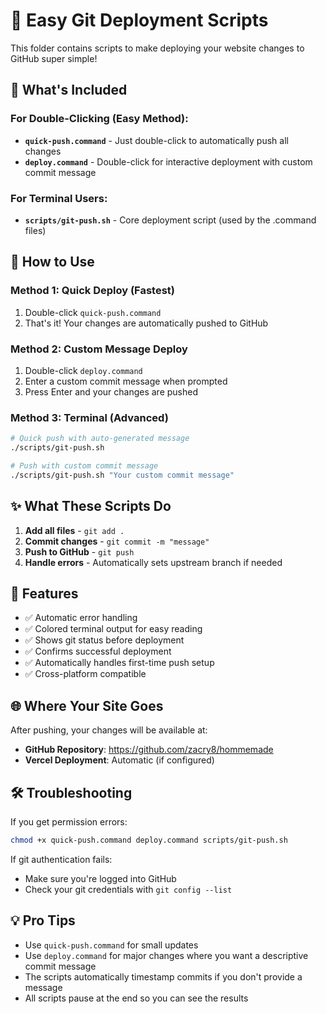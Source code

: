 # 🚀 Easy Git Deployment Scripts

This folder contains scripts to make deploying your website changes to GitHub super simple!

## 📁 What's Included

### For Double-Clicking (Easy Method):

- **`quick-push.command`** - Just double-click to automatically push all changes
- **`deploy.command`** - Double-click for interactive deployment with custom commit message

### For Terminal Users:

- **`scripts/git-push.sh`** - Core deployment script (used by the .command files)

## 🎯 How to Use

### Method 1: Quick Deploy (Fastest)
1. Double-click `quick-push.command`
2. That's it! Your changes are automatically pushed to GitHub

### Method 2: Custom Message Deploy
1. Double-click `deploy.command`
2. Enter a custom commit message when prompted
3. Press Enter and your changes are pushed

### Method 3: Terminal (Advanced)
```bash
# Quick push with auto-generated message
./scripts/git-push.sh

# Push with custom commit message
./scripts/git-push.sh "Your custom commit message"
```

## ✨ What These Scripts Do

1. **Add all files** - `git add .`
2. **Commit changes** - `git commit -m "message"`
3. **Push to GitHub** - `git push`
4. **Handle errors** - Automatically sets upstream branch if needed

## 🔧 Features

- ✅ Automatic error handling
- ✅ Colored terminal output for easy reading
- ✅ Shows git status before deployment
- ✅ Confirms successful deployment
- ✅ Automatically handles first-time push setup
- ✅ Cross-platform compatible

## 🌐 Where Your Site Goes

After pushing, your changes will be available at:
- **GitHub Repository**: https://github.com/zacry8/hommemade
- **Vercel Deployment**: Automatic (if configured)

## 🛠 Troubleshooting

If you get permission errors:
```bash
chmod +x quick-push.command deploy.command scripts/git-push.sh
```

If git authentication fails:
- Make sure you're logged into GitHub
- Check your git credentials with `git config --list`

## 💡 Pro Tips

- Use `quick-push.command` for small updates
- Use `deploy.command` for major changes where you want a descriptive commit message
- The scripts automatically timestamp commits if you don't provide a message
- All scripts pause at the end so you can see the results